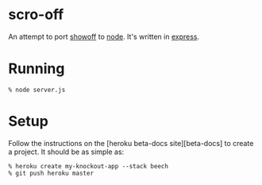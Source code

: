 scro-off
========

An attempt to port [showoff][showoff] to [node][node].  It's written in [express][expressjs].

Running
=======

    % node server.js

Setup
=====

Follow the instructions on the [heroku beta-docs site][beta-docs] to create a project.  It should be as simple as:

    % heroku create my-knockout-app --stack beech
    % git push heroku master


[node]: http://nodejs.org
[showoff]: http://github.com/schacon/showoff
[expressjs]: http://expressjs.com
